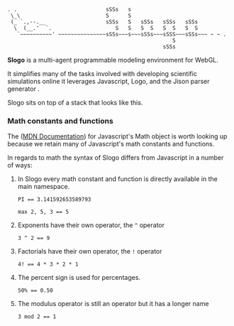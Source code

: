     . .                            sSSs   s
     \_\                           S      S
     (_ `.,--.__                   sSSs   S   sSSs   sSSs   sSSs
      \  (__.'  `.                    S   S   S  S   S  S   S  S
       `~~~~~~~~~~' ~~~~~~~~~~~~~~~sSSs~~~s~~~sSSs~~~sSSS~~~sSSs~~~ ~ ~ .
                                                        S
                                                     sSSs

**Slogo** is a multi-agent programmable modeling environment for WebGL.

It simplifies many of the tasks involved with developing scientific simulations
online it leverages Javascript, Logo, and the Jison parser generator .

Slogo sits on top of a stack that looks like this.

### Math constants and functions
The ([MDN Documentation](https://developer.mozilla.org/en/JavaScript/Reference/Global_Objects/Math))
for Javascript's Math object is worth looking up because we retain many
of Javascript's math constants and functions.

In regards to math the syntax of Slogo differs from Javascript in a
number of ways:

1. In Slogo every math constant and function is directly available in
  the main namespace.

    `PI == 3.141592653589793`

    `max 2, 5, 3 == 5`

2. Exponents have their own operator, the `^` operator

    `3 ^ 2 == 9`

3. Factorials have their own operator, the `!` operator

    `4! == 4 * 3 * 2 * 1`

4. The percent sign is used for percentages.

    `50% == 0.50`

5. The modulus operator is still an operator but it has a longer name

    `3 mod 2 == 1`